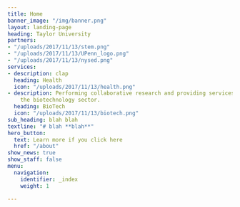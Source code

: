 ```yaml
---
title: Home
banner_image: "/img/banner.png"
layout: landing-page
heading: Taylor University
partners:
- "/uploads/2017/11/13/stem.png"
- "/uploads/2017/11/13/UPenn_logo.png"
- "/uploads/2017/11/13/nysed.png"
services:
- description: clap
  heading: Health
  icon: "/uploads/2017/11/13/health.png"
- description: Performing collaborative research and providing services to support
    the biotechnology sector.
  heading: BioTech
  icon: "/uploads/2017/11/13/biotech.png"
sub_heading: blah blah
textline: "# blah **blah**"
hero_button:
  text: Learn more if you click here
  href: "/about"
show_news: true
show_staff: false
menu:
  navigation:
    identifier: _index
    weight: 1

---
```

